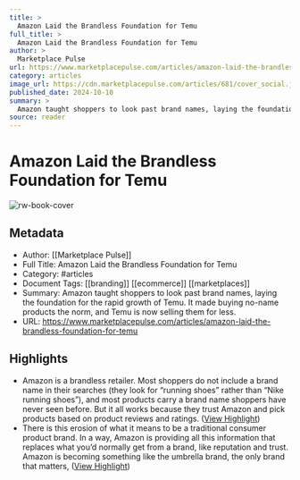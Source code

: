 ```yaml
---
title: >
  Amazon Laid the Brandless Foundation for Temu
full_title: >
  Amazon Laid the Brandless Foundation for Temu
author: >
  Marketplace Pulse
url: https://www.marketplacepulse.com/articles/amazon-laid-the-brandless-foundation-for-temu
category: articles
image_url: https://cdn.marketplacepulse.com/articles/681/cover_social.jpg
published_date: 2024-10-10
summary: >
  Amazon taught shoppers to look past brand names, laying the foundation for the rapid growth of Temu. It made buying no-name products the norm, and Temu is now selling them for less.
source: reader
---
```

# Amazon Laid the Brandless Foundation for Temu

![rw-book-cover](https://cdn.marketplacepulse.com/articles/681/cover_social.jpg)

## Metadata
- Author: [[Marketplace Pulse]]
- Full Title: Amazon Laid the Brandless Foundation for Temu
- Category: #articles
- Document Tags: [[branding]] [[ecommerce]] [[marketplaces]] 
- Summary: Amazon taught shoppers to look past brand names, laying the foundation for the rapid growth of Temu. It made buying no-name products the norm, and Temu is now selling them for less.
- URL: https://www.marketplacepulse.com/articles/amazon-laid-the-brandless-foundation-for-temu

## Highlights
- Amazon is a brandless retailer. Most shoppers do not include a brand name in their searches (they look for “running shoes” rather than “Nike running shoes”), and most products carry a brand name shoppers have never seen before. But it all works because they trust Amazon and pick products based on product reviews and ratings. ([View Highlight](https://read.readwise.io/read/01ja52tyjwyx1fwmvtdgwnv559))
- There is this erosion of what it means to be a traditional consumer product brand. In a way, Amazon is providing all this information that replaces what you’d normally get from a brand, like reputation and trust. Amazon is becoming something like the umbrella brand, the only brand that matters, ([View Highlight](https://read.readwise.io/read/01ja52va36ny663z6zgb5nbh4k))


